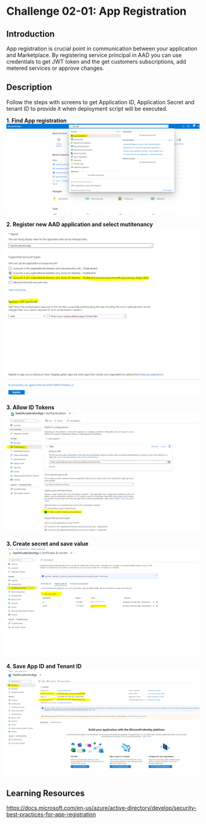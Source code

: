 # Challenge 02-01: App Registration

## Introduction
App registration is crucial point in communication between your application and Marketplace. By registering service principal in AAD you can use credentials to get JWT token and the get customers subscriptions, add metered services or approve changes.

## Description
Follow the steps with screens to get Application ID, Application Secret and tenant ID to provide it when deployment script will be executed.

**1. Find App registration**
![Find App Regisdtration](images/aad_0.PNG)


**2. Register new AAD application and select mutitenancy**
![Select multitenant](images/aad_1.PNG)

**3. Allow ID Tokens**
![Image 2](images/aad_2.PNG)

**3. Create secret and save value**
![Image 3](images/aad_3.PNG)

**4. Save App ID and Tenant ID**
![Image 4](images/aad_4.PNG)


## Learning Resources
https://docs.microsoft.com/en-us/azure/active-directory/develop/security-best-practices-for-app-registration
